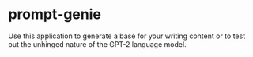 # prompt-genie
Use this application to generate a base for your writing content or to test out the unhinged nature of the GPT-2 language model.  
